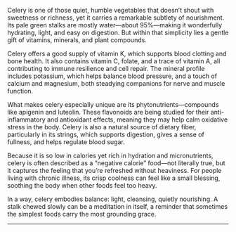 Celery is one of those quiet, humble vegetables that doesn’t shout with sweetness or richness, yet it carries a remarkable subtlety of nourishment. Its pale green stalks are mostly water—about 95%—making it wonderfully hydrating, light, and easy on digestion. But within that simplicity lies a gentle gift of vitamins, minerals, and plant compounds.

Celery offers a good supply of vitamin K, which supports blood clotting and bone health. It also contains vitamin C, folate, and a trace of vitamin A, all contributing to immune resilience and cell repair. The mineral profile includes potassium, which helps balance blood pressure, and a touch of calcium and magnesium, both steadying companions for nerve and muscle function.

What makes celery especially unique are its phytonutrients—compounds like apigenin and luteolin. These flavonoids are being studied for their anti-inflammatory and antioxidant effects, meaning they may help calm oxidative stress in the body. Celery is also a natural source of dietary fiber, particularly in its strings, which supports digestion, gives a sense of fullness, and helps regulate blood sugar.

Because it is so low in calories yet rich in hydration and micronutrients, celery is often described as a “negative calorie” food—not literally true, but it captures the feeling that you’re refreshed without heaviness. For people living with chronic illness, its crisp coolness can feel like a small blessing, soothing the body when other foods feel too heavy.

In a way, celery embodies balance: light, cleansing, quietly nourishing. A stalk chewed slowly can be a meditation in itself, a reminder that sometimes the simplest foods carry the most grounding grace.

---

